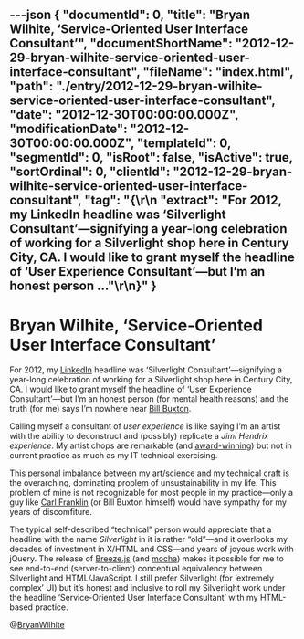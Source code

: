 ---json
{
  "documentId": 0,
  "title": "Bryan Wilhite, ‘Service-Oriented User Interface Consultant’",
  "documentShortName": "2012-12-29-bryan-wilhite-service-oriented-user-interface-consultant",
  "fileName": "index.html",
  "path": "./entry/2012-12-29-bryan-wilhite-service-oriented-user-interface-consultant",
  "date": "2012-12-30T00:00:00.000Z",
  "modificationDate": "2012-12-30T00:00:00.000Z",
  "templateId": 0,
  "segmentId": 0,
  "isRoot": false,
  "isActive": true,
  "sortOrdinal": 0,
  "clientId": "2012-12-29-bryan-wilhite-service-oriented-user-interface-consultant",
  "tag": "{\r\n  \"extract\": \"For 2012, my LinkedIn headline was ‘Silverlight Consultant’—signifying a year-long celebration of working for a Silverlight shop here in Century City, CA. I would like to grant myself the headline of ‘User Experience Consultant’—but I’m an honest person ...\"\r\n}"
}
---

# Bryan Wilhite, ‘Service-Oriented User Interface Consultant’

For 2012, my [LinkedIn](http://www.linkedin.com/in/wilhite/) headline was ‘Silverlight Consultant’—signifying a year-long celebration of working for a Silverlight shop here in Century City, CA. I would like to grant myself the headline of ‘User Experience Consultant’—but I’m an honest person (for mental health reasons) and the truth (for me) says I’m nowhere near [Bill Buxton](http://www.billbuxton.com/).

Calling myself a consultant of *user experience* is like saying I’m an artist with the ability to deconstruct and (possibly) replicate a *Jimi Hendrix experience*. My artist chops are remarkable (and [award-winning](http://kintespace.com/rasxlog/?p=117)) but not in current practice as much as my IT technical exercising.

This personal imbalance between my art/science and my technical craft is the overarching, dominating problem of unsustainability in my life. This problem of mine is not recognizable for most people in my practice—only a guy like [Carl Franklin](http://www.franklins.net/carl.aspx) (or Bill Buxton himself) would have sympathy for my years of discomfiture.

The typical self-described “technical” person would appreciate that a headline with the name *Silverlight* in it is rather “old”—and it overlooks my decades of investment in X/HTML and CSS—and years of joyous work with jQuery. The release of [Breeze.js](http://www.breezejs.com/) (and [mocha](http://visionmedia.github.com/mocha/)) makes it possible for me to see end-to-end (server-to-client) conceptual equivalency between Silverlight and HTML/JavaScript. I still prefer Silverlight (for ‘extremely complex’ UI) but it’s honest and inclusive to roll my Silverlight work under the headline ‘Service-Oriented User Interface Consultant’ with my HTML-based practice.

@[BryanWilhite](https://twitter.com/BryanWilhite)
